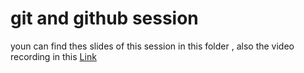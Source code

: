 # git and github session

youn can find thes slides of this session in this folder , also the video recording in this [Link ](https://drive.google.com/drive/folders/1MYWHNIAwHjj078qWPLCXxUVZRbBfQ6xb)
